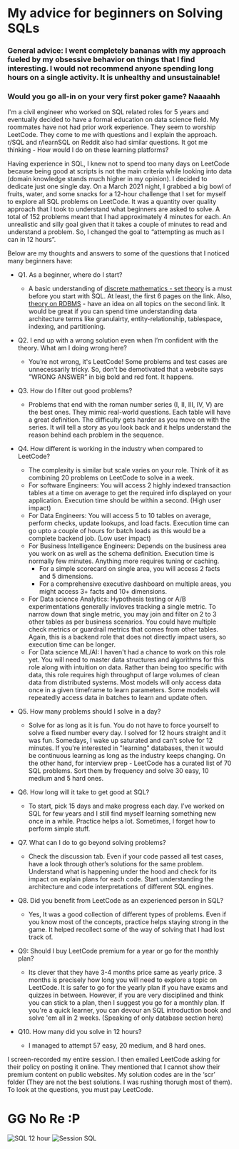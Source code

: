 # My advice for beginners on Solving SQLs

### **General advice:** I went completely bananas with my approach fueled by my obsessive behavior on things that I find interesting. I would not recommend anyone spending long hours on a single activity. It is unhealthy and unsustainable! 
### Would you go all-in on your very first poker game? Naaaahh

I'm a civil engineer who worked on SQL related roles for 5 years and eventually decided to have a formal education on data science field. My roommates have not had prior work experience. They seem to worship LeetCode. They come to me with questions and I explain the approach. r/SQL and r/learnSQL on Reddit also had similar questions. It got me thinking - How would I do on these learning platforms?

Having experience in SQL, I knew not to spend too many days on LeetCode because being good at scripts is not the main criteria while looking into data (domain knowledge stands much higher in my opinion). I decided to dedicate just one single day. On a March 2021 night, I grabbed a big bowl of fruits, water, and some snacks for a 12-hour challenge that I set for myself to explore all SQL problems on LeetCode. It was a quantity over quality approach that I took to understand what beginners are asked to solve. A total of 152 problems meant that I had approximately 4 minutes for each. An unrealistic and silly goal given that it takes a couple of minutes to read and understand a problem. So, I changed the goal to “attempting as much as I can in 12 hours”.

Below are my thoughts and answers to some of the questions that I noticed many beginners have:

- Q1. As a beginner, where do I start?
  - A basic understanding of [discrete mathematics - set theory](https://www.math.uh.edu/~dlabate/settheory_Ashlock.pdf) is a must before you start with SQL. At least, the first 6 pages on the link. Also, [theory on RDBMS](https://www.tutorialspoint.com/sql/sql-rdbms-concepts.htm) - have an idea on all topics on the second link. It would be great if you can spend time understanding data architecture terms like granulairty, entity-relationship, tablespace, indexing, and partitioning.

- Q2. I end up with a wrong solution even when I’m confident with the theory. What am I doing wrong here?
  -   You’re not wrong, it's LeetCode! Some problems and test cases are unnecessarily tricky. So, don’t be demotivated that a website says ”WRONG ANSWER” in big bold and red font. It happens.

- Q3. How do I filter out good problems?
  - Problems that end with the roman number series (I, II, III, IV, V) are the best ones. They mimic real-world questions. Each table will have a great definition. The difficulty gets harder as you move on with the series. It will tell a story as you look back and it helps understand the reason behind each problem in the sequence. 

- Q4. How different is working in the industry when compared to LeetCode?
  - The complexity is similar but scale varies on your role. Think of it as combining 20 problems on LeetCode to solve in a week.
  - For software Engineers: You will access 2 highly indexed transaction tables at a time on average to get the required info displayed on your application. Execution time should be within a second. (High user impact)
  - For Data Engineers: You will access 5 to 10 tables on average, perform checks, update lookups, and load facts. Execution time can go upto a couple of hours for batch loads as this would be a complete backend job. (Low user impact)
  - For Business Intelligence Engineers: Depends on the business area you work on as well as the schema definition. Execution time is normally few minutes. Anything more requires tuning or caching. 
    - For a simple scorecard on single area, you will access 2 facts and 5 dimensions.
    - For a comprehensive executive dashboard on multiple areas, you might access 3+ facts and 10+ dimensions.
  - For Data science Analytics: Hypothesis testing or A/B experimentations generally invloves tracking a single metric. To narrow down that single metric, you may join and filter on 2 to 3 other tables as per business scenarios. You could have multiple check metrics or guardrail metrics that comes from other tables. Again, this is a backend role that does not directly impact users, so execution time can be longer.
  - For Data science ML/AI: I haven't had a chance to work on this role yet. You will need to master data structures and algorithms for this role along with intuition on data. Rather than being too specific with data, this role requires high throughput of large volumes of clean data from distributed systems. Most models will only access data once in a given timeframe to learn parameters. Some models will repeatedly access data in batches to learn and update often.

- Q5. How many problems should I solve in a day?
  - Solve for as long as it is fun. You do not have to force yourself to solve a fixed number every day. I solved for 12 hours straight and it was fun. Somedays, I wake up saturated and can't solve for 12 minutes. If you're interested in "learning" databases, then it would be continuous learning as long as the industry keeps changing. On the other hand, for interview prep - LeetCode has a curated list of 70 SQL problems. Sort them by frequency and solve 30 easy, 10 medium and 5 hard ones.

- Q6. How long will it take to get good at SQL?
  - To start, pick 15 days and make progress each day. I’ve worked on SQL for few years and I still find myself learning something new once in a while. Practice helps a lot. Sometimes, I forget how to perform simple stuff.

- Q7. What can I do to go beyond solving problems?
  - Check the discussion tab. Even if your code passed all test cases, have a look through other’s solutions for the same problem. Understand what is happening under the hood and check for its impact on explain plans for each code. Start understanding the architecture and code interpretations of different SQL engines.

- Q8. Did you benefit from LeetCode as an experienced person in SQL?
  - Yes, It was a good collection of different types of problems. Even if you know most of the concepts, practice helps staying strong in the game. It helped recollect some of the way of solving that I had lost track of.

- Q9: Should I buy LeetCode premium for a year or go for the monthly plan?
  - Its clever that they have 3-4 months price same as yearly price. 3 months is precisely how long you will need to explore a topic on LeetCode. It is safer to go for the yearly plan if you have exams and quizzes in between. However, if you are very disciplined and think you can stick to a plan, then I suggest you go for a monthly plan. If you're a quick learner, you can devour an SQL introduction book and solve 'em all in 2 weeks. (Speaking of only database section here)

- Q10. How many did you solve in 12 hours?
  - I managed to attempt 57 easy, 20 medium, and 8 hard ones.

I screen-recorded my entire session. I then emailed LeetCode asking for their policy on posting it online. They mentioned that I cannot show their premium content on public websites. My solution codes are in the ‘scr’ folder (They are not the best solutions. I was rushing thorugh most of them). To look at the questions, you must pay LeetCode. 

# GG No Re :P

![SQL 12 hour](https://user-images.githubusercontent.com/77905159/111124220-465e8c00-853e-11eb-98ea-b3518a36b53a.png)
![Session SQL](https://user-images.githubusercontent.com/77905159/111124222-46f72280-853e-11eb-865f-6134f98c4481.jpeg)
